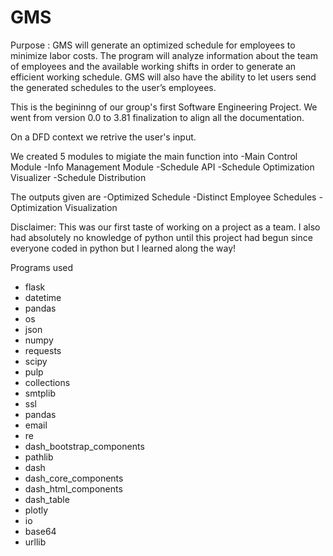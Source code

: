 # GMS
Purpose : GMS will generate an optimized schedule for employees to minimize labor costs. The program will analyze information about the team of employees and the available working shifts in order to generate an efficient working schedule. GMS will also have the ability to let users send the generated schedules to the user’s employees.

This is the begininng of our group's first Software Engineering Project.
We went from version 0.0 to 3.81 finalization to align all the documentation.

On a DFD context we retrive the user's input.

We created 5 modules to migiate the main function into 
-Main Control Module
-Info Management Module
-Schedule API
-Schedule Optimization Visualizer
-Schedule Distribution

The outputs given are
-Optimized Schedule
-Distinct Employee Schedules
-Optimization Visualization

Disclaimer:
This was our first taste of working on a project as a team. I also had absolutely no knowledge of python until this project had begun since everyone coded in python but I learned along the way!

Programs used
- flask
- datetime
- pandas
- os
- json
- numpy
- requests
- scipy
- pulp
- collections
- smtplib
- ssl
- pandas
- email
- re
- dash_bootstrap_components
- pathlib
- dash
- dash_core_components
- dash_html_components
- dash_table
- plotly
- io
- base64
- urllib
